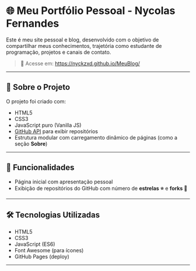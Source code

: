 # 🌐 Meu Portfólio Pessoal - Nycolas Fernandes

Este é meu site pessoal e blog, desenvolvido com o objetivo de compartilhar meus conhecimentos, trajetória como estudante de programação, projetos e canais de contato.

> 🔗 Acesse em:
> https://nyckzxd.github.io/MeuBlog/
---

## 🧠 Sobre o Projeto

O projeto foi criado com:

- HTML5
- CSS3
- JavaScript puro (Vanilla JS)
- [GitHub API](https://docs.github.com/en/rest) para exibir repositórios
- Estrutura modular com carregamento dinâmico de páginas (como a seção **Sobre**)

---

## 📁 Funcionalidades

- Página inicial com apresentação pessoal
- Exibição de repositórios do GitHub com número de **estrelas ⭐** e **forks 🍴**
---

## 🛠️ Tecnologias Utilizadas

- HTML5
- CSS3
- JavaScript (ES6)
- Font Awesome (para ícones)
- GitHub Pages (deploy)
---

